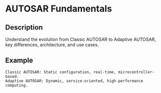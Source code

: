 # AUTOSAR Fundamentals

## Description
Understand the evolution from Classic AUTOSAR to Adaptive AUTOSAR, key differences, architecture, and use cases.

## Example
```text
Classic AUTOSAR: Static configuration, real-time, microcontroller-based.
Adaptive AUTOSAR: Dynamic, service-oriented, high-performance computing.
```
